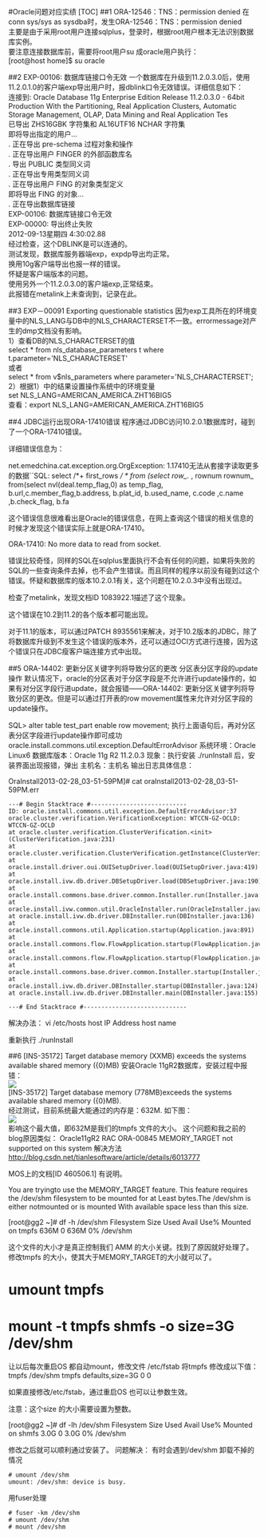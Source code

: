 #Oracle问题对应实绩
[TOC] 
##1 ORA-12546：TNS：permission denied
在conn sys/sys as sysdba时，发生ORA-12546：TNS：permission denied  
主要是由于采用root用户连接sqlplus，登录时，根据root用户根本无法识别数据库实例。  
要注意连接数据库前，需要将root用户su 成oracle用户执行：  
[root@host home]$ su oracle  

##2 EXP-00106: 数据库链接口令无效
一个数据库在升级到11.2.0.3.0后，使用11.2.0.1.0的客户端exp导出用户时，报dblink口令无效错误。详细信息如下：  
连接到: Oracle Database 11g Enterprise Edition Release 11.2.0.3.0 - 64bit Production
With the Partitioning, Real Application Clusters, Automatic Storage Management, OLAP,
Data Mining and Real Application Tes  
已导出 ZHS16GBK 字符集和 AL16UTF16 NCHAR 字符集  
即将导出指定的用户...  
. 正在导出 pre-schema 过程对象和操作  
. 正在导出用户 FINGER 的外部函数库名  
. 导出 PUBLIC 类型同义词  
. 正在导出专用类型同义词  
. 正在导出用户 FING 的对象类型定义  
即将导出 FING 的对象...  
. 正在导出数据库链接  
EXP-00106: 数据库链接口令无效  
EXP-00000: 导出终止失败  
2012-09-13星期四  4:30:02.88  
经过检查，这个DBLINK是可以连通的。  
测试发现，数据库服务器端exp，expdp导出均正常。  
换用10g客户端导出也报一样的错误。  
怀疑是客户端版本的问题。  
使用另外一个11.2.0.3.0的客户端exp,正常结束。  
此报错在metalink上未查询到，记录在此。  

##3 EXP－00091 Exporting questionable statistics
因为exp工具所在的环境变量中的NLS_LANG与DB中的NLS_CHARACTERSET不一致。errormessage对产生的dmp文档没有影响。  
1）查看DB的NLS_CHARACTERSET的值  
  select * from nls_database_parameters t where t.parameter='NLS_CHARACTERSET'  
  或者  
  select * from v$nls_parameters  where parameter='NLS_CHARACTERSET';  
2）根据1）中的结果设置操作系统中的环境变量  
   set NLS_LANG=AMERICAN_AMERICA.ZHT16BIG5  
   查看：export NLS_LANG=AMERICAN_AMERICA.ZHT16BIG5  

##4 JDBC运行出现ORA-17410错误
程序通过JDBC访问10.2.0.1数据库时，碰到了一个ORA-17410错误。



详细错误信息为：

net.emedchina.cat.exception.org.OrgException: 1.17410无法从套接字读取更多的数据``SQL: select /*+ first_rows */ * from (select row_.* , rownum rownum_ from(select nvl(deal.temp_flag,0) as temp_flag, b.url,c.member_flag,b.address, b.plat_id, b.used_name, c.code ,c.name ,b.check_flag, b.fa

这个错误信息很难看出是Oracle的错误信息，在网上查询这个错误的相关信息的时候才发现这个错误实际上就是ORA-17410。

ORA-17410: No more data to read from socket.

错误比较奇怪，同样的SQL在sqlplus里面执行不会有任何的问题，如果将失败的SQL的一些查询条件去掉，也不会产生错误。而且同样的程序以前没有碰到过这个错误。怀疑和数据库的版本10.2.0.1有关，这个问题在10.2.0.3中没有出现过。

检查了metalink，发现文档ID 1083922.1描述了这个现象。

这个错误在10.2到11.2的各个版本都可能出现。

对于11.1的版本，可以通过PATCH 8935561来解决，对于10.2版本的JDBC，除了将数据库升级到不发生这个错误的版本外，还可以通过OCI方式进行连接，因为这个错误只在JDBC瘦客户端连接方式中出现。

##5 ORA-14402: 更新分区关键字列将导致分区的更改
分区表分区字段的update操作
默认情况下，oracle的分区表对于分区字段是不允许进行update操作的，如果有对分区字段行进update，就会报错——ORA-14402: 更新分区关键字列将导致分区的更改。但是可以通过打开表的row movement属性来允许对分区字段的update操作。

SQL> alter table test_part enable row movement;
执行上面语句后，再对分区表分区字段进行update操作即可成功
oracle.install.commons.util.exception.DefaultErrorAdvisor
系统环境：Oracle Linux6
数据库版本：Oracle 11g R2 11.2.0.3
现象：执行安装 ./runInstall 后，安装界面出现报错，弹出 主机名：主机名
输出日志具体信息：

OraInstall2013-02-28_03-51-59PM]# cat oraInstall2013-02-28_03-51-59PM.err 
~~~
---# Begin Stacktrace #---------------------------
ID: oracle.install.commons.util.exception.DefaultErrorAdvisor:37
oracle.cluster.verification.VerificationException: WTCCN-GZ-OCLD: WTCCN-GZ-OCLD
at oracle.cluster.verification.ClusterVerification.<init>(ClusterVerification.java:231)
at oracle.cluster.verification.ClusterVerification.getInstance(ClusterVerification.java:333)
at oracle.install.driver.oui.OUISetupDriver.load(OUISetupDriver.java:419)
at oracle.install.ivw.db.driver.DBSetupDriver.load(DBSetupDriver.java:190)
at oracle.install.commons.base.driver.common.Installer.run(Installer.java:299)
at oracle.install.ivw.common.util.OracleInstaller.run(OracleInstaller.java:106)
at oracle.install.ivw.db.driver.DBInstaller.run(DBInstaller.java:136)
at oracle.install.commons.util.Application.startup(Application.java:891)
at oracle.install.commons.flow.FlowApplication.startup(FlowApplication.java:165)
at oracle.install.commons.flow.FlowApplication.startup(FlowApplication.java:182)
at oracle.install.commons.base.driver.common.Installer.startup(Installer.java:348)
at oracle.install.ivw.db.driver.DBInstaller.startup(DBInstaller.java:124)
at oracle.install.ivw.db.driver.DBInstaller.main(DBInstaller.java:155)

---# End Stacktrace #-----------------------------
~~~

解决办法：
vi /etc/hosts
host IP Address	host name

重新执行 ./runInstall

##6 [INS-35172] Target database memory (XXMB) exceeds the systems available shared memory ({0}MB) 
安装Oracle 11gR2数据库，安装过程中报错：  
![](./images/err01.gif)  
[INS-35172] Target database memory (778MB)exceeds the systems available shared memory ({0}MB).  
经过测试，目前系统最大能通过的内存是：632M. 如下图：  
![](./images/err02.gif)  
影响这个最大值，即632M是我们的tmpfs 文件的大小。 这个问题和我之前的blog原因类似：
Oracle11gR2 RAC ORA-00845 MEMORY_TARGET not supported on this system 解决方法
http://blog.csdn.net/tianlesoftware/article/details/6013777
 
MOS上的文档[ID 460506.1] 有说明。
 
You are tryingto use the MEMORY_TARGET feature. This feature requires the /dev/shm filesystem to be mounted for at Least <size> bytes.The /dev/shm is either notmounted or is mounted With available space less than this size.
  
[root@gg2 ~]# df -h /dev/shm
Filesystem            Size  Used Avail Use% Mounted on
tmpfs                 636M     0 636M   0% /dev/shm  

这个文件的大小才是真正控制我们 AMM 的大小关键。找到了原因就好处理了。修改tmpfs 的大小，使其大于MEMORY_TARGET的大小就可以了。 
 
# umount tmpfs
# mount -t tmpfs shmfs -o size=3G /dev/shm
 
让以后每次重启OS 都自动mount，修改文件 /etc/fstab 将tmpfs 修改成以下值：
 tmpfs            /dev/shm        tmpfs  defaults,size=3G        0 0
 
如果直接修改/etc/fstab，通过重启OS 也可以让参数生效。
 
注意：这个size 的大小需要设置为整数。
 
[root@gg2 ~]# df -lh /dev/shm
Filesystem            Size  Used Avail Use% Mounted on
shmfs                 3.0G     0 3.0G   0% /dev/shm

修改之后就可以顺利通过安装了。
问题解决：
有时会遇到/dev/shm 卸载不掉的情况
~~~
# umount /dev/shm
umount: /dev/shm: device is busy.
~~~
用fuser处理
~~~
# fuser -km /dev/shm
# umount /dev/shm
# mount /dev/shm
~~~